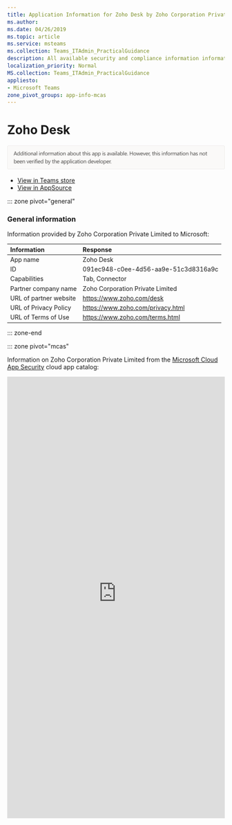 ```yaml
---
title: Application Information for Zoho Desk by Zoho Corporation Private Limited
ms.author: 
ms.date: 04/26/2019
ms.topic: article
ms.service: msteams
ms.collection: Teams_ITAdmin_PracticalGuidance
description: All available security and compliance information information for Zoho Desk, its data handling policies, its Microsoft Cloud App Security app catalog information, and security/compliance information in the CSA STAR registry.
localization_priority: Normal
MS.collection: Teams_ITAdmin_PracticalGuidance
appliesto:
- Microsoft Teams
zone_pivot_groups: app-info-mcas
---
```

# Zoho Desk

<p></p><img alt="Non-attested image" src="./images/unattested.png" width="650"/>

* <a href="https://teams.microsoft.com/l/app/091ec948-c0ee-4d56-aa9e-51c3d8316a9c" target="_blank">View in Teams store</a>
* <a href="https://appsource.microsoft.com/en-us/product/office/WA104382044" target="_blank">View in AppSource</a>

::: zone pivot="general"

### General information

Information provided by Zoho Corporation Private Limited to Microsoft:

| **Information** | **Response** |
|:----------------|:-------------|
| App name | Zoho Desk |
| ID | 091ec948-c0ee-4d56-aa9e-51c3d8316a9c |
| Capabilities | Tab, Connector |
| Partner company name | Zoho Corporation Private Limited |
| URL of partner website | <https://www.zoho.com/desk> |
| URL of Privacy Policy | <https://www.zoho.com/privacy.html> |
| URL of Terms of Use | <https://www.zoho.com/terms.html> |

::: zone-end


::: zone pivot="mcas"

Information on Zoho Corporation Private Limited from the [Microsoft Cloud App Security](https://www.microsoft.com/en-us/enterprise-mobility-security/cloud-app-security) cloud app catalog:

<iframe height='1020' title='Microsoft Cloud App Security Information' src='https://3ca685143b5b46b4b0e5266dadf2e97c.codepen.website/#/dashboard/28308' frameborder='no'  style='width: 100%;'>

<a href="https://3ca685143b5b46b4b0e5266dadf2e97c.codepen.website/#/dashboard/28308" target="_blank">View in a new tab</a>

::: zone-end

